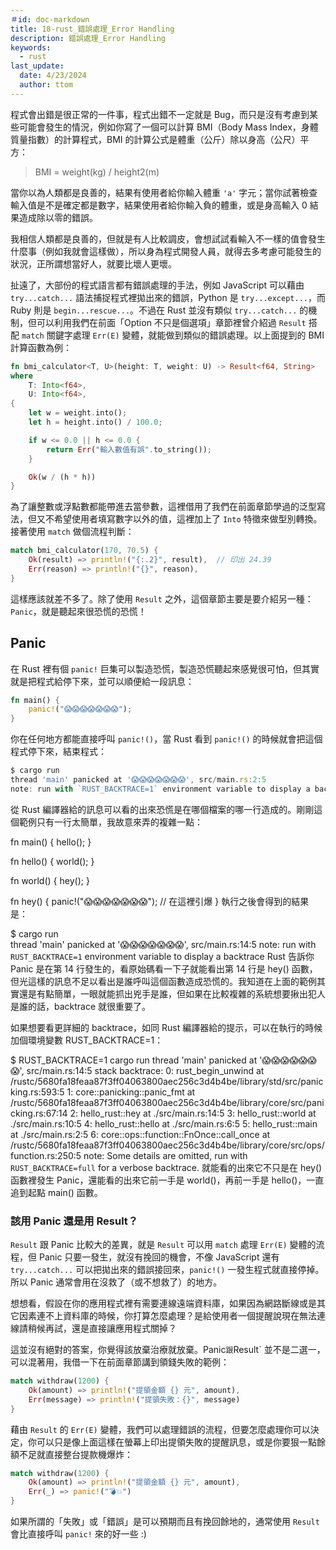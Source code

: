```yaml
---
＃id: doc-markdown
title: 18-rust_錯誤處理_Error Handling
description: 錯誤處理_Error Handling
keywords:
  - rust
last_update:
  date: 4/23/2024
  author: ttom
---
```

程式會出錯是很正常的一件事，程式出錯不一定就是 Bug，而只是沒有考慮到某些可能會發生的情況，例如你寫了一個可以計算 BMI（Body Mass Index，身體質量指數）的計算程式，BMI 的計算公式是體重（公斤）除以身高（公尺）平方：

> BMI = weight(kg) / height2(m)

當你以為人類都是良善的，結果有使用者給你輸入體重 `'a'` 字元；當你試著檢查輸入值是不是確定都是數字，結果使用者給你輸入負的體重，或是身高輸入 0 結果造成除以零的錯誤。

我相信人類都是良善的，但就是有人比較調皮，會想試試看輸入不一樣的值會發生什麼事（例如我就會這樣做），所以身為程式開發人員，就得去多考慮可能發生的狀況，正所謂想當好人，就要比壞人更壞。

扯遠了，大部份的程式語言都有錯誤處理的手法，例如 JavaScript 可以藉由 `try...catch...` 語法捕捉程式裡拋出來的錯誤，Python 是 `try...except...`，而 Ruby 則是 `begin...rescue...`。不過在 Rust 並沒有類似 `try...catch...` 的機制，但可以利用我們在前面「Option 不只是個選項」章節裡曾介紹過 `Result` 搭配 `match` 關鍵字處理 `Err(E)` 變體，就能做到類似的錯誤處理。以上面提到的 BMI 計算函數為例：

```rust
fn bmi_calculator<T, U>(height: T, weight: U) -> Result<f64, String>
where
    T: Into<f64>,
    U: Into<f64>,
{
    let w = weight.into();
    let h = height.into() / 100.0;

    if w <= 0.0 || h <= 0.0 {
        return Err("輸入數值有誤".to_string());
    }

    Ok(w / (h * h))
}
```

為了讓整數或浮點數都能帶進去當參數，這裡借用了我們在前面章節學過的泛型寫法，但又不希望使用者填寫數字以外的值，這裡加上了 `Into` 特徵來做型別轉換。接著使用 `match` 做個流程判斷：

```rust
match bmi_calculator(170, 70.5) {
    Ok(result) => println!("{:.2}", result),  // 印出 24.39
    Err(reason) => println!("{}", reason),
}

```

這樣應該就差不多了。除了使用 `Result` 之外，這個章節主要是要介紹另一種：`Panic`，就是聽起來很恐慌的恐慌！

Panic
-----

在 Rust 裡有個 `panic!` 巨集可以製造恐慌，製造恐慌聽起來感覺很可怕，但其實就是把程式給停下來，並可以順便給一段訊息：

```rust
fn main() {
    panic!("😱😱😱😱😱😱😱");
}

```

你在任何地方都能直接呼叫 `panic!()`，當 Rust 看到 `panic!()` 的時候就會把這個程式停下來，結束程式：

```javascript
$ cargo run
thread 'main' panicked at '😱😱😱😱😱😱😱', src/main.rs:2:5
note: run with `RUST_BACKTRACE=1` environment variable to display a backtrace
```

從 Rust 編譯器給的訊息可以看的出來恐慌是在哪個檔案的哪一行造成的。剛剛這個範例只有一行太簡單，我故意來弄的複雜一點：

fn main() {
    hello();
}

fn hello() {
    world();
}

fn world() {
    hey();
}

fn hey() {
    panic!("😱😱😱😱😱😱😱");  // 在這裡引爆
}
執行之後會得到的結果是：

$ cargo run                 
thread 'main' panicked at '😱😱😱😱😱😱😱', src/main.rs:14:5
note: run with `RUST_BACKTRACE=1` environment variable to display a backtrace
Rust 告訴你 Panic 是在第 14 行發生的，看原始碼看一下子就能看出第 14 行是 hey() 函數，但光這樣的訊息不足以看出是誰呼叫這個函數造成恐慌的。我知道在上面的範例其實還是有點簡單，一眼就能抓出兇手是誰，但如果在比較複雜的系統想要揪出犯人是誰的話，backtrace 就很重要了。

如果想要看更詳細的 backtrace，如同 Rust 編譯器給的提示，可以在執行的時候加個環境變數 RUST_BACKTRACE=1：

$ RUST_BACKTRACE=1 cargo run 
thread 'main' panicked at '😱😱😱😱😱😱😱', src/main.rs:14:5
stack backtrace:
   0: rust_begin_unwind
             at /rustc/5680fa18feaa87f3ff04063800aec256c3d4b4be/library/std/src/panicking.rs:593:5
   1: core::panicking::panic_fmt
             at /rustc/5680fa18feaa87f3ff04063800aec256c3d4b4be/library/core/src/panicking.rs:67:14
   2: hello_rust::hey
             at ./src/main.rs:14:5
   3: hello_rust::world
             at ./src/main.rs:10:5
   4: hello_rust::hello
             at ./src/main.rs:6:5
   5: hello_rust::main
             at ./src/main.rs:2:5
   6: core::ops::function::FnOnce::call_once
             at /rustc/5680fa18feaa87f3ff04063800aec256c3d4b4be/library/core/src/ops/function.rs:250:5
note: Some details are omitted, run with `RUST_BACKTRACE=full` for a verbose backtrace.
就能看的出來它不只是在 hey() 函數裡發生 Panic，還能看的出來它前一手是 world()，再前一手是 hello()，一直追到起點 main() 函數。

### 該用 Panic 還是用 Result？

`Result` 跟 Panic 比較大的差異，就是 `Result` 可以用 `match` 處理 `Err(E)` 變體的流程，但 Panic 只要一發生，就沒有挽回的機會，不像 JavaScript 還有 `try...catch...` 可以把拋出來的錯誤接回來，`panic!()` 一發生程式就直接停掉。所以 Panic 通常會用在沒救了（或不想救了）的地方。

想想看，假設在你的應用程式裡有需要連線遠端資料庫，如果因為網路斷線或是其它因素連不上資料庫的時候，你打算怎麼處理？是給使用者一個提醒說現在無法連線請稍候再試，還是直接讓應用程式關掉？

這並沒有絕對的答案，你覺得該放棄治療就放棄。Panic`跟`Result` 並不是二選一，可以混著用，我借一下在前面章節講到領錢失敗的範例：

```rust
match withdraw(1200) {
    Ok(amount) => println!("提領金額 {} 元", amount),
    Err(message) => println!("提領失敗：{}", message)
}

```

藉由 `Result` 的 `Err(E)` 變體，我們可以處理錯誤的流程，但要怎麼處理你可以決定，你可以只是像上面這樣在螢幕上印出提領失敗的提醒訊息，或是你要狠一點餘額不足就直接整台提款機爆炸：

```rust
match withdraw(1200) {
    Ok(amount) => println!("提領金額 {} 元", amount),
    Err(_) => panic!("💣💥")
}

```

如果所謂的「失敗」或「錯誤」是可以預期而且有挽回餘地的，通常使用 `Result` 會比直接呼叫 `panic!` 來的好一些 :)

